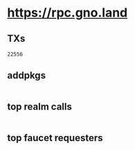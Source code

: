 # https://rpc.gno.land

## TXs
```
22556
```

## addpkgs
```
```

## top realm calls
```
```

## top faucet requesters
```
```

